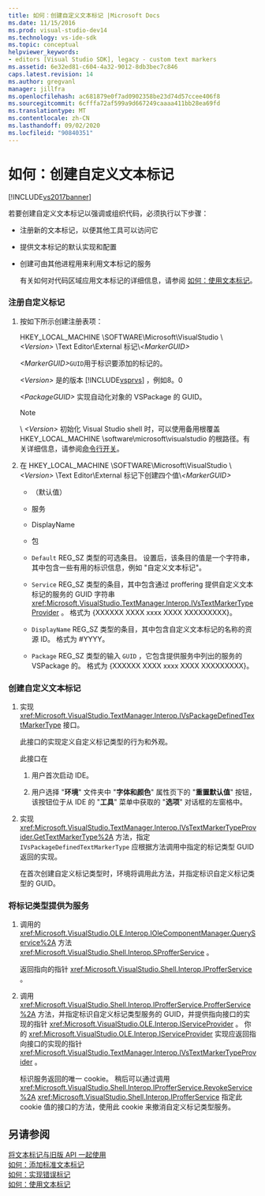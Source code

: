 ```yaml
---
title: 如何：创建自定义文本标记 |Microsoft Docs
ms.date: 11/15/2016
ms.prod: visual-studio-dev14
ms.technology: vs-ide-sdk
ms.topic: conceptual
helpviewer_keywords:
- editors [Visual Studio SDK], legacy - custom text markers
ms.assetid: 6e32ed81-c604-4a32-9012-8db3bec7c846
caps.latest.revision: 14
ms.author: gregvanl
manager: jillfra
ms.openlocfilehash: ac681879e0f7ad0902358be23d74d57ccee406f8
ms.sourcegitcommit: 6cfffa72af599a9d667249caaaa411bb28ea69fd
ms.translationtype: MT
ms.contentlocale: zh-CN
ms.lasthandoff: 09/02/2020
ms.locfileid: "90840351"
---
```

# <a name="how-to-create-custom-text-markers"></a>如何：创建自定义文本标记
[!INCLUDE[vs2017banner](../includes/vs2017banner.md)]

若要创建自定义文本标记以强调或组织代码，必须执行以下步骤：  
  
- 注册新的文本标记，以便其他工具可以访问它  
  
- 提供文本标记的默认实现和配置  
  
- 创建可由其他进程用来利用文本标记的服务  
  
  有关如何对代码区域应用文本标记的详细信息，请参阅 [如何：使用文本标记](../extensibility/how-to-use-text-markers.md)。  
  
### <a name="to-register-a-custom-marker"></a>注册自定义标记  
  
1. 按如下所示创建注册表项：  
  
    HKEY_LOCAL_MACHINE \SOFTWARE\Microsoft\VisualStudio \\ *\<Version>* \Text Editor\External 标记\\*\<MarkerGUID>*  
  
    <em>\<MarkerGUID></em>`GUID`用于标识要添加的标记的。  
  
    *\<Version>* 是的版本 [!INCLUDE[vsprvs](../includes/vsprvs-md.md)] ，例如8。0  
  
    *\<PackageGUID>* 实现自动化对象的 VSPackage 的 GUID。  
  
   > [!NOTE]
   > \\ *\<Version>* 初始化 Visual Studio shell 时，可以使用备用根覆盖 HKEY_LOCAL_MACHINE \software\microsoft\visualstudio 的根路径。有关详细信息，请参阅[命令行开关](../extensibility/command-line-switches-visual-studio-sdk.md)。  
  
2. 在 HKEY_LOCAL_MACHINE \SOFTWARE\Microsoft\VisualStudio \\ *\<Version>* \Text Editor\External 标记下创建四个值\\*\<MarkerGUID>*  
  
   - （默认值）  
  
   - 服务  
  
   - DisplayName  
  
   - 包  
  
   - `Default` REG_SZ 类型的可选条目。 设置后，该条目的值是一个字符串，其中包含一些有用的标识信息，例如 "自定义文本标记"。  
  
   - `Service` REG_SZ 类型的条目，其中包含通过 proffering 提供自定义文本标记的服务的 GUID 字符串 <xref:Microsoft.VisualStudio.TextManager.Interop.IVsTextMarkerTypeProvider> 。 格式为 {XXXXXX XXXX xxxx XXXX XXXXXXXXX}。  
  
   - `DisplayName` REG_SZ 类型的条目，其中包含自定义文本标记的名称的资源 ID。 格式为 #YYYY。  
  
   - `Package` REG_SZ 类型的输入 `GUID` ，它包含提供服务中列出的服务的 VSPackage 的。 格式为 {XXXXXX XXXX xxxx XXXX XXXXXXXXX}。  
  
### <a name="to-create-a-custom-text-marker"></a>创建自定义文本标记  
  
1. 实现 <xref:Microsoft.VisualStudio.TextManager.Interop.IVsPackageDefinedTextMarkerType> 接口。  
  
     此接口的实现定义自定义标记类型的行为和外观。  
  
     此接口在  
  
    1. 用户首次启动 IDE。  
  
    2. 用户选择 "**环境**" 文件夹中 "**字体和颜色**" 属性页下的 "**重置默认值**" 按钮，该按钮位于从 IDE 的 "**工具**" 菜单中获取的 "**选项**" 对话框的左窗格中。  
  
2. 实现 <xref:Microsoft.VisualStudio.TextManager.Interop.IVsTextMarkerTypeProvider.GetTextMarkerType%2A> 方法，指定 `IVsPackageDefinedTextMarkerType` 应根据方法调用中指定的标记类型 GUID 返回的实现。  
  
     在首次创建自定义标记类型时，环境将调用此方法，并指定标识自定义标记类型的 GUID。  
  
### <a name="to-proffer-your-marker-type-as-a-service"></a>将标记类型提供为服务  
  
1. 调用的 <xref:Microsoft.VisualStudio.OLE.Interop.IOleComponentManager.QueryService%2A> 方法 <xref:Microsoft.VisualStudio.Shell.Interop.SProfferService> 。  
  
     返回指向的指针 <xref:Microsoft.VisualStudio.Shell.Interop.IProfferService> 。  
  
2. 调用 <xref:Microsoft.VisualStudio.Shell.Interop.IProfferService.ProfferService%2A> 方法，并指定标识自定义标记类型服务的 GUID，并提供指向接口的实现的指针 <xref:Microsoft.VisualStudio.OLE.Interop.IServiceProvider> 。 你的 <xref:Microsoft.VisualStudio.OLE.Interop.IServiceProvider> 实现应返回指向接口的实现的指针 <xref:Microsoft.VisualStudio.TextManager.Interop.IVsTextMarkerTypeProvider> 。  
  
     标识服务返回的唯一 cookie。 稍后可以通过调用 <xref:Microsoft.VisualStudio.Shell.Interop.IProfferService.RevokeService%2A> <xref:Microsoft.VisualStudio.Shell.Interop.IProfferService> 指定此 cookie 值的接口的方法，使用此 cookie 来撤消自定义标记类型服务。  
  
## <a name="see-also"></a>另请参阅  
 [将文本标记与旧版 API 一起使用](../extensibility/using-text-markers-with-the-legacy-api.md)   
 [如何：添加标准文本标记](../extensibility/how-to-add-standard-text-markers.md)   
 [如何：实现错误标记](../extensibility/how-to-implement-error-markers.md)   
 [如何：使用文本标记](../extensibility/how-to-use-text-markers.md)

